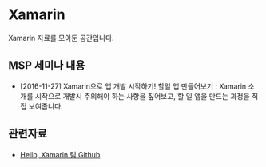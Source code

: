 # Xamarin
Xamarin 자료를 모아둔 공간입니다.

## MSP 세미나 내용
* [2016-11-27] Xamarin으로 앱 개발 시작하기! 할일 앱 만들어보기 : Xamarin 소개를 시작으로 개발시 주의해야 하는 사항을 짚어보고, 할 일 앱을 만드는 과정을 직접 보여줍니다. 

## 관련자료 
* [Hello, Xamarin 팀 Github](https://github.com/Hello-Xamarin)